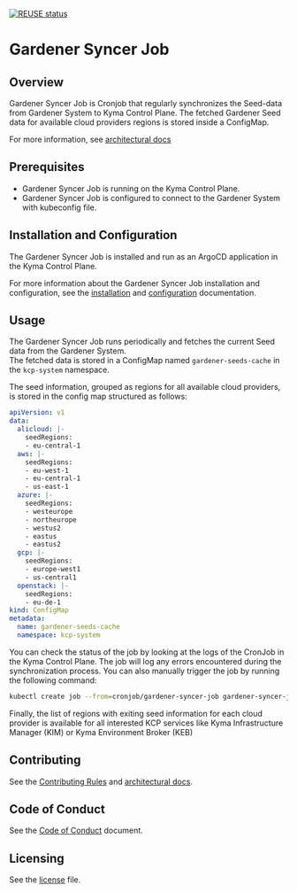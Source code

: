 [![REUSE status](https://api.reuse.software/badge/github.com/kyma-project/gardener-syncer)](https://api.reuse.software/info/github.com/kyma-project/gardener-syncer)

# Gardener Syncer Job

## Overview

Gardener Syncer Job is Cronjob that regularly synchronizes the Seed-data from Gardener System to Kyma Control Plane.
The fetched Gardener Seed data for available cloud providers regions is stored inside a ConfigMap.

For more information, see [architectural docs](./docs/contributor/arch/001-kcp-sync-gardener-seed.md)

## Prerequisites

- Gardener Syncer Job is running on the Kyma Control Plane.
- Gardener Syncer Job is configured to connect to the Gardener System with kubeconfig file. 

## Installation and Configuration

The Gardener Syncer Job is installed and run as an ArgoCD application in the Kyma Control Plane.

For more information about the Gardener Syncer Job installation and configuration, see the [installation](./docs/operator/installation.md) and [configuration](./docs/operator/configuration.md) documentation.

## Usage

The Gardener Syncer Job runs periodically and fetches the current Seed data from the Gardener System. \
The fetched data is stored in a ConfigMap named `gardener-seeds-cache` in the `kcp-system` namespace. 

The seed information, grouped as regions for all available cloud providers, is stored in the config map structured as follows:


```yaml
apiVersion: v1
data:
  alicloud: |-
    seedRegions:
    - eu-central-1
  aws: |-
    seedRegions:
    - eu-west-1
    - eu-central-1
    - us-east-1
  azure: |-
    seedRegions:
    - westeurope
    - northeurope
    - westus2
    - eastus
    - eastus2
  gcp: |-
    seedRegions:
    - europe-west1
    - us-central1
  openstack: |-
    seedRegions:
    - eu-de-1
kind: ConfigMap
metadata:
  name: gardener-seeds-cache
  namespace: kcp-system
```

You can check the status of the job by looking at the logs of the CronJob in the Kyma Control Plane. The job will log any errors encountered during the synchronization process.
You can also manually trigger the job by running the following command:

```bash 
kubectl create job --from=cronjob/gardener-syncer-job gardener-syncer-job-manual --namespace kcp-system
```

Finally, the list of regions with exiting seed information for each cloud provider is available for all interested KCP services like Kyma Infrastructure Manager (KIM) or Kyma Environment Broker (KEB)

## Contributing
<!--- mandatory section - do not change this! --->

See the [Contributing Rules](CONTRIBUTING.md) and [architectural docs](./docs/contributor/arch/001-kcp-sync-gardener-seed.md).

## Code of Conduct
<!--- mandatory section - do not change this! --->

See the [Code of Conduct](CODE_OF_CONDUCT.md) document.

## Licensing
<!--- mandatory section - do not change this! --->

See the [license](./LICENSE) file.
